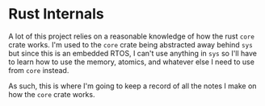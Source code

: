 # Rust Internals

A lot of this project relies on a reasonable knowledge of how the rust `core` crate
works. I'm used to the `core` crate being abstracted away behind `sys` but since
this is an embedded RTOS, I can't use anything in `sys` so I'll have to learn how to use
the memory, atomics, and whatever else I need to use from `core` instead. 

As such, this is where I'm going to keep a record of all the notes I make on how the 
`core` crate works.
